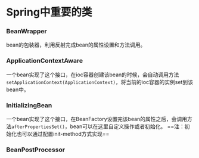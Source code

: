 # Spring中重要的类
### BeanWrapper
bean的包装器，利用反射完成bean的属性设置和方法调用。
### ApplicationContextAware
一个bean实现了这个接口，在ioc容器创建该bean的时候，会自动调用方法`setApplicationContext(ApplicationContext)`，将当前的ioc容器的实例set到该bean中。
### InitializingBean
一个bean实现了这个接口，在BeanFactory设置完该bean的属性之后，会调用方法`afterPropertiesSet()`，bean可以在这里自定义操作或者初始化。
==注：初始化也可以通过配置init-method方式实现==
### BeanPostProcessor


